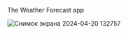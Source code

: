 

The Weather Forecast app

![Снимок экрана 2024-04-20 132757](https://github.com/madenummida07/flutter_quiz1/assets/163240495/c1e575b7-64ee-4fdd-8118-81be65e0ff00)
